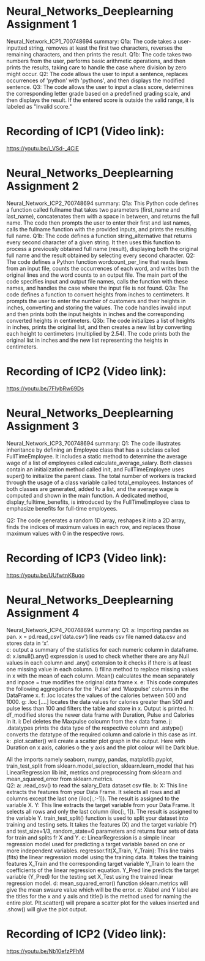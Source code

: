 # Neural_Networks_Deeplearning Assignment 1
Neural_Network_ICP1_700748694 summary:
Q1a: The code takes a user-inputted string, removes at least the first two characters, reverses the remaining characters, and then prints the result.
Q1b: The code takes two numbers from the user, performs basic arithmetic operations, and then prints the results, taking care to handle the case where division by zero might occur.
Q2: The code allows the user to input a sentence, replaces occurrences of 'python' with 'pythons', and then displays the modified sentence.
Q3: The code allows the user to input a class score, determines the corresponding letter grade based on a predefined grading scale, and then displays the result. If the entered score is outside the valid range, it is labeled as "Invalid score."
# Recording of ICP1 (Video link): 
https://youtu.be/i_VSd-_4CiE

# Neural_Networks_Deeplearning Assignment 2
Neural_Network_ICP2_700748694 summary:
Q1a: This Python code defines a function called fullname that takes two parameters (first_name and last_name), concatenates them with a space in between, and returns the full name. The code then prompts the user to enter their first and last names, calls the fullname function with the provided inputs, and prints the resulting full name.
Q1b: The code defines a function string_alternative that returns every second character of a given string. It then uses this function to process a previously obtained full name (result), displaying both the original full name and the result obtained by selecting every second character.
Q2: 
The code defines a Python function wordcount_per_line that reads lines from an input file, counts the occurrences of each word, and writes both the original lines and the word counts to an output file. The main part of the code specifies input and output file names, calls the function with these names, and handles the case where the input file is not found.
Q3a: 
The code defines a function to convert heights from inches to centimeters. It prompts the user to enter the number of customers and their heights in inches, converting and storing the values. The code handles invalid input and then prints both the input heights in inches and the corresponding converted heights in centimeters.
Q3b: 
The code initializes a list of heights in inches, prints the original list, and then creates a new list by converting each height to centimeters (multiplied by 2.54). The code prints both the original list in inches and the new list representing the heights in centimeters.
# Recording of ICP2 (Video link): 
https://youtu.be/7FIybRw69Ds

# Neural_Networks_Deeplearning Assignment 3
Neural_Network_ICP3_700748694 summary:
Q1: 
The code illustrates inheritance by defining an Employee class that has a subclass called FullTimeEmployee. It includes a static method to determine the average wage of a list of employees called calculate_average_salary. Both classes contain an initialization method called init, and FullTimeEmployee uses super() to initialize the parent class. The total number of workers is tracked through the usage of a class variable called total_employees. Instances of both classes are generated, added to a list, and the average wage is computed and shown in the main function. A dedicated method, display_fulltime_benefits, is introduced by the FullTimeEmployee class to emphasize benefits for full-time employees.

Q2: 
The code generates a random 1D array, reshapes it into a 2D array, finds the indices of maximum values in each row, and replaces those maximum values with 0 in the respective rows.
# Recording of ICP3 (Video link): 
https://youtu.be/UUfwtnK8uqo

# Neural_Networks_Deeplearning Assignment 4
Neural_Network_ICP4_700748694 summary:
Q1: a:  Importing pandas as pan. x = pd.read_csv('data.csv') line reads csv file named data.csv and stores data in ‘x’.  
c: output a summary of the statistics for each numeric column in dataframe. 
d: x.isnull().any() expression is used to check whether there are any Null values in each column and .any() extension to it checks if there is at least one missing value in each column. 
i) fillna method to replace missing values in x with the mean of each column. Mean() calculates the mean separately and inpace = true modifies the original data frame x. 
e: This code computes the following aggregations for the 'Pulse' and 'Maxpulse' columns in the DataFrame x.
f: .loc locates the values of the calories between 500 and 1000.
g:  .loc [….] locates the data values for calories greater than 500 and pulse less than 100 and filters the table and store in x. Output is printed. 
h: df_modified stores the newer data frame with Duration, Pulse and Calories in it.
i: Del deletes the Maxpulse coloumn from the x data frame.
j: .datatypes prints the data type of the respective column and .astype() converts the datatype of the required column and calorie in this case as int.
k: .plot.scatter() will create a scatter plot graph in the output. Here with Duration on x axis, calories o the y axis and the plot colour will be Dark blue. 

All the imports namely seaborn, numpy, pandas, matplotlib.pyplot, train_test_split from sklearn.model_selection, sklearn.learn_model that has LinearRegression lib init, metrics and preprocessing from sklearn and mean_squared_error from sklearn.metrics.  
Q2: a: .read_csv() to read the salary_Data dataset csv file.
b: X: This line extracts the features from your Data Frame. It selects all rows and all columns except the last one (iloc[:,:-1]). The result is assigned to the variable X. 
Y: This line extracts the target variable from your Data Frame. It selects all rows and only the last column (iloc[:, 1]). The result is assigned to the variable Y. train_test_split() function is used to split your dataset into training and testing sets. It takes the features (X) and the target variable (Y) and test_size=1/3, random_state=0 parameters and returns four sets of data for train and splits fr X and Y. 
c: LinearRegression is a simple linear regression model used for predicting a target variable based on one or more independent variables. regressor.fit(X_Train, Y_Train): This line trains (fits) the linear regression model using the training data. It takes the training features X_Train and the corresponding target variable Y_Train to learn the coefficients of the linear regression equation. Y_Pred line predicts the target variable (Y_Pred) for the testing set X_Test using the trained linear regression model. 
d: mean_squared_error() function sklearn.metrics will give the mean swaure value which will be the error.
e: Xlabel and Y label are the titles for the x and y axis and title() is the method used for naming the entire plot. Plt.scatter() will prepare  a scatter plot for the values inserted and .show() will give the plot output. 
# Recording of ICP2 (Video link): 
https://youtu.be/Nb10efzPFhM

